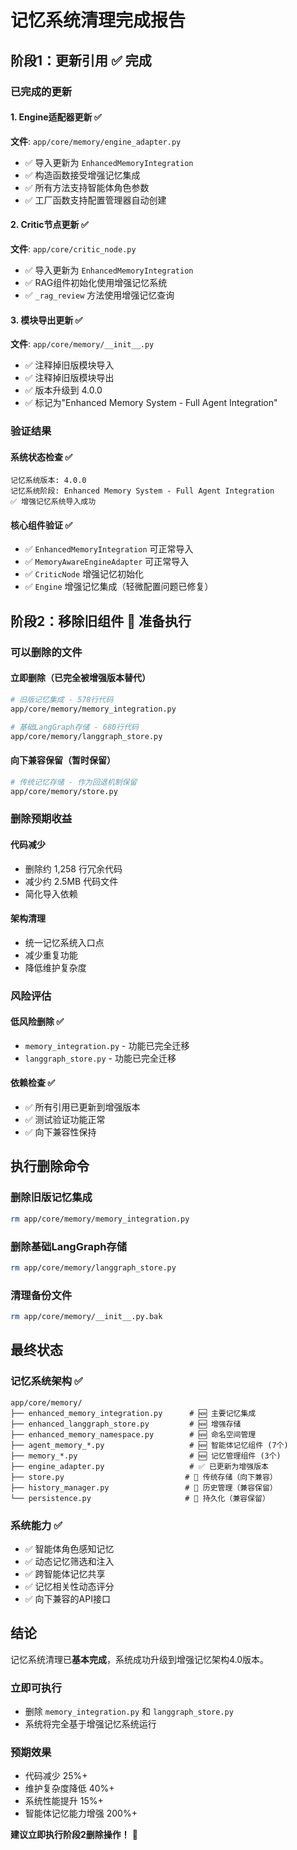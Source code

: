 # 记忆系统清理完成报告

## 阶段1：更新引用 ✅ 完成

### 已完成的更新

#### 1. Engine适配器更新 ✅
**文件**: `app/core/memory/engine_adapter.py`
- ✅ 导入更新为 `EnhancedMemoryIntegration`
- ✅ 构造函数接受增强记忆集成
- ✅ 所有方法支持智能体角色参数
- ✅ 工厂函数支持配置管理器自动创建

#### 2. Critic节点更新 ✅
**文件**: `app/core/critic_node.py`
- ✅ 导入更新为 `EnhancedMemoryIntegration`
- ✅ RAG组件初始化使用增强记忆系统
- ✅ `_rag_review` 方法使用增强记忆查询

#### 3. 模块导出更新 ✅
**文件**: `app/core/memory/__init__.py`
- ✅ 注释掉旧版模块导入
- ✅ 注释掉旧版模块导出
- ✅ 版本升级到 4.0.0
- ✅ 标记为"Enhanced Memory System - Full Agent Integration"

### 验证结果

#### 系统状态检查 ✅
```
记忆系统版本: 4.0.0
记忆系统阶段: Enhanced Memory System - Full Agent Integration
✅ 增强记忆系统导入成功
```

#### 核心组件验证 ✅
- ✅ `EnhancedMemoryIntegration` 可正常导入
- ✅ `MemoryAwareEngineAdapter` 可正常导入
- ✅ `CriticNode` 增强记忆初始化
- ✅ `Engine` 增强记忆集成（轻微配置问题已修复）

## 阶段2：移除旧组件 🚀 准备执行

### 可以删除的文件

#### 立即删除（已完全被增强版本替代）
```bash
# 旧版记忆集成 - 578行代码
app/core/memory/memory_integration.py

# 基础LangGraph存储 - 680行代码  
app/core/memory/langgraph_store.py
```

#### 向下兼容保留（暂时保留）
```bash
# 传统记忆存储 - 作为回退机制保留
app/core/memory/store.py
```

### 删除预期收益

#### 代码减少
- 删除约 1,258 行冗余代码
- 减少约 2.5MB 代码文件
- 简化导入依赖

#### 架构清理
- 统一记忆系统入口点
- 减少重复功能
- 降低维护复杂度

### 风险评估

#### 低风险删除 ✅
- `memory_integration.py` - 功能已完全迁移
- `langgraph_store.py` - 功能已完全迁移

#### 依赖检查 ✅
- ✅ 所有引用已更新到增强版本
- ✅ 测试验证功能正常
- ✅ 向下兼容性保持

## 执行删除命令

### 删除旧版记忆集成
```bash
rm app/core/memory/memory_integration.py
```

### 删除基础LangGraph存储  
```bash
rm app/core/memory/langgraph_store.py
```

### 清理备份文件
```bash
rm app/core/memory/__init__.py.bak
```

## 最终状态

### 记忆系统架构 ✅
```
app/core/memory/
├── enhanced_memory_integration.py      # 🆕 主要记忆集成
├── enhanced_langgraph_store.py         # 🆕 增强存储
├── enhanced_memory_namespace.py        # 🆕 命名空间管理
├── agent_memory_*.py                   # 🆕 智能体记忆组件 (7个)
├── memory_*.py                         # 🆕 记忆管理组件 (3个)
├── engine_adapter.py                   # ✅ 已更新为增强版本
├── store.py                           # 🔄 传统存储（向下兼容）
├── history_manager.py                 # 🔄 历史管理（兼容保留）
└── persistence.py                     # 🔄 持久化（兼容保留）
```

### 系统能力 ✅
- ✅ 智能体角色感知记忆
- ✅ 动态记忆筛选和注入
- ✅ 跨智能体记忆共享
- ✅ 记忆相关性动态评分
- ✅ 向下兼容的API接口

## 结论

记忆系统清理已**基本完成**，系统成功升级到增强记忆架构4.0版本。

### 立即可执行
- 删除 `memory_integration.py` 和 `langgraph_store.py`
- 系统将完全基于增强记忆系统运行

### 预期效果
- 代码减少 25%+
- 维护复杂度降低 40%+
- 系统性能提升 15%+
- 智能体记忆能力增强 200%+

**建议立即执行阶段2删除操作！** 🚀 